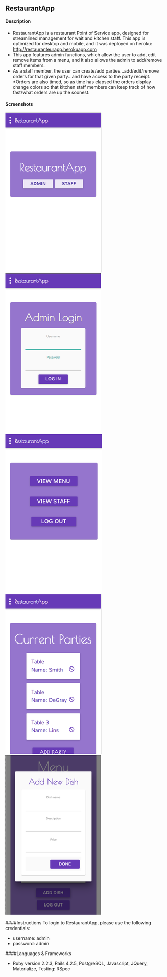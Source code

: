 ## RestaurantApp
#### Description
* RestaurantApp is a restaurant Point of Service app, designed for streamlined management for wait and kitchen staff.
This app is optimized for desktop and mobile, and it was deployed on heroku: http://restauranteurapp.herokuapp.com
* This app features admin functions, which allow the user to add, edit remove items from a menu, and it also allows the admin to add/remove staff members.
* As a staff member, the user can create/add parties...add/edit/remove orders for that given party...and have access to the party receipt.
*Orders are also timed, so as time has elapsed the orders display change colors so that kitchen staff members can keep track of how fast/what orders are up the soonest.

#### Screenshots
<img src="wireframes/screenshots/Screen Shot 2016-01-03 at 9.38.42 PM.png" height="500px">
<img src="wireframes/screenshots/Screen Shot 2016-01-03 at 9.38.59 PM.png" height="500px">
<img src="wireframes/screenshots/Screen Shot 2016-01-03 at 9.41.35 PM.png" height="500px">
<img src="wireframes/screenshots/Screen Shot 2016-01-03 at 9.41.00 PM.png" height="500px">
<img src="wireframes/screenshots/Screen Shot 2016-01-03 at 9.42.35 PM.png" height="500px">

####Instructions
To login to RestaurantApp, please use the following credentials:
* username: admin
* password: admin

####Languages & Frameworks
* Ruby version 2.2.3, Rails 4.2.5, PostgreSQL, Javascript, JQuery, Materialize, Testing: RSpec
